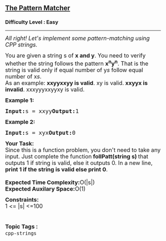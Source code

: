 <h2><a href="https://practice.geeksforgeeks.org/problems/the-pattern-matcher/1?page=2&category[]=CPP&category[]=cpp-strings&category[]=cpp-operator&category[]=CPP-Control-Flow&category[]=cpp-pointers&sortBy=submissions">The Pattern Matcher</a></h2><h3>Difficulty Level : Easy</h3><hr><div class="problems_problem_content__Xm_eO"><p><em><span style="font-size:18px">All right! Let's implement some pattern-matching using CPP strings.</span></em></p><p><span style="font-size:18px">You are given a string s of <strong>x and y</strong>. You need to verify whether the string follows the pattern <strong>x<sup>n</sup>y<sup>n</sup></strong>. That is the string is valid only if equal number of y<em>s</em> follow equal number of x<em>s</em>.<br>As an example: <strong>xxyyxxyy is valid</strong>. xy is valid.<strong> xxyyx is invalid</strong>. xxxyyyxxyyxy is valid.</span></p><p><span style="font-size:18px"><strong>Example 1:</strong></span></p><pre><span style="font-size:18px"><strong>Input:</strong>s = xxyy<strong>Output:</strong>1</span></pre><p><span style="font-size:18px"><strong>Example 2:</strong></span></p><pre><span style="font-size:18px"><strong>Input:</strong>s = xyx<strong>Output:</strong>0</span></pre><p></p><p><span style="font-size:18px"><strong>Your Task:</strong><br>Since this is a function problem, you don't need to take any input. Just complete the function<strong> follPatt(string s) </strong>that outputs 1 if string is valid, else it outputs 0. In a new line, <strong>print 1 if the string is valid else print 0</strong>.<br><br><strong>Expected Time Complexity:</strong>O(|s|)<br><strong>Expected Auxilary Space:</strong>O(1)</span></p><p><span style="font-size:18px"><strong>Constraints:</strong><br>1 &lt;= |s| &lt;=100</span></p></div><br><p><span style=font-size:18px><strong>Topic Tags : </strong><br><code>cpp-strings</code>&nbsp;